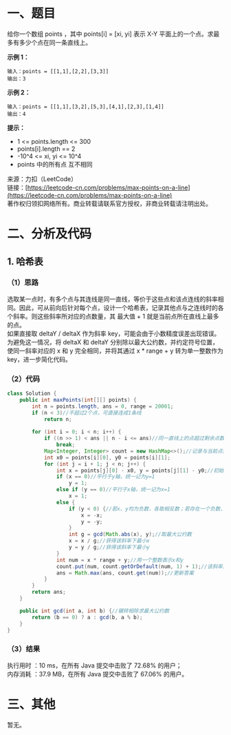 # 一、题目
给你一个数组 points ，其中 points[i] = [xi, yi] 表示 X-Y 平面上的一个点。求最多有多少个点在同一条直线上。    
    
**示例 1：**   
```
输入：points = [[1,1],[2,2],[3,3]]
输出：3
```
**示例 2：**   
```
输入：points = [[1,1],[3,2],[5,3],[4,1],[2,3],[1,4]]
输出：4
```
**提示：**     
- 1 <= points.length <= 300
- points[i].length == 2
- -10^4 <= xi, yi <= 10^4
- points 中的所有点 互不相同
       
       
来源：力扣（LeetCode）    
链接：[https://leetcode-cn.com/problems/max-points-on-a-line](https://leetcode-cn.com/problems/max-points-on-a-line)      
著作权归领扣网络所有。商业转载请联系官方授权，非商业转载请注明出处。    
# 二、分析及代码    
## 1. 哈希表
### （1）思路
选取某一点时，有多个点与其连线是同一直线，等价于这些点和该点连线的斜率相同。因此，可从前向后针对每个点，设计一个哈希表，记录其他点与之连线时的各个斜率。则这些斜率所对应的点数量，其 最大值 + 1 就是当前点所在直线上最多的点。     
如果直接取 deltaY / deltaX 作为斜率 key，可能会由于小数精度误差出现错误。为避免这一情况，将 deltaX 和 deltaY 分别除以最大公约数，并约定符号位置，使同一斜率对应的 x 和 y 完全相同，并将其通过 x * range + y 转为单一整数作为 key，进一步简化代码。     
### （2）代码
```java
class Solution {
    public int maxPoints(int[][] points) {
        int n = points.length, ans = 0, range = 20001;
        if (n < 3)//不超过2个点，可直接连成1条线
            return n;
        
        for (int i = 0; i < n; i++) {
            if ((n >> 1) < ans || n - i <= ans)//同一直线上的点超过剩余点数或总数的一半，直接跳出
                break;
            Map<Integer, Integer> count = new HashMap<>();//记录与当前点连线后各斜率对应的点数
            int x0 = points[i][0], y0 = points[i][1];
            for (int j = i + 1; j < n; j++) {
                int x = points[j][0] - x0, y = points[j][1] - y0;//初始斜率值
                if (x == 0)//平行于y轴，统一记为y=1
                    y = 1;
                else if (y == 0)//平行于x轴，统一记为x=1
                    x = 1;
                else {
                    if (y < 0) {//若x、y均为负数，各取相反数；若存在一个负数，统一使x<0
                        x = -x;
                        y = -y;
                    }
                    int g = gcd(Math.abs(x), y);//取最大公约数
                    x = x / g;//获得该斜率下最小x
                    y = y / g;//获得该斜率下最小y
                }
                int num = x * range + y;//用一个整数表示x和y
                count.put(num, count.getOrDefault(num, 1) + 1);//该斜率点数+1
                ans = Math.max(ans, count.get(num));//更新答案
            }
        }
        return ans;        
    }

    public int gcd(int a, int b) {//辗转相除求最大公约数
        return (b == 0) ? a : gcd(b, a % b);
    }
}
```
### （3）结果
执行用时 ：10 ms，在所有 Java 提交中击败了 72.68% 的用户；    
内存消耗 ：37.9 MB，在所有 Java 提交中击败了 67.06% 的用户。      
# 三、其他
暂无。  
